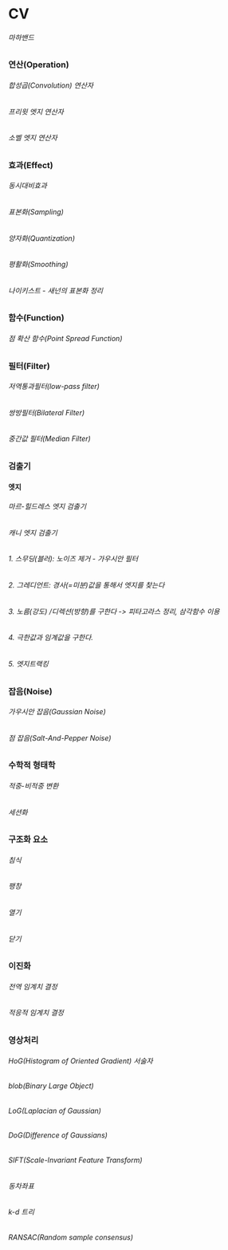 # CV
###### 마하밴드
### 연산(Operation)
###### 합성곱(Convolution) 연산자
###### 프리윗 엣지 연산자
###### 소벨 엣지 연산자
### 효과(Effect)
###### 동시대비효과
###### 표본화(Sampling)
###### 양자화(Quantization)
###### 평활화(Smoothing)
###### 나이키스트 - 새넌의 표본화 정리
### 함수(Function)
###### 점 확산 함수(Point Spread Function)
### 필터(Filter)
###### 저역통과필터(low-pass filter)
###### 쌍방필터(Bilateral Filter)
###### 중간값 필터(Median Filter)
### 검출기
#### 엣지
###### 마르-힐드레스 엣지 검출기
###### 캐니 엣지 검출기
###### 1. 스무딩(블러): 노이즈 제거 - 가우시안 필터
###### 2. 그레디언트: 경사(=미분)값을 통해서 엣지를 찾는다
###### 3. 노름(강도) /디렉션(방향)를 구한다 -> 피타고라스 정리, 삼각함수 이용
###### 4. 극한값과 임계값을 구한다. 
###### 5. 엣지트랙킹
### 잡음(Noise)
###### 가우시안 잡음(Gaussian Noise)
###### 점 잡음(Salt-And-Pepper Noise)
### 수학적 형태학
###### 적중-비적중 변환
###### 세션화
### 구조화 요소
###### 침식
###### 팽창
###### 열기
###### 닫기
### 이진화
###### 전역 임계치 결정
###### 적응적 임계치 결정
### 영상처리
###### HoG(Histogram of Oriented Gradient) 서술자
###### blob(Binary Large Object)
###### LoG(Laplacian of Gaussian)
###### DoG(Difference of Gaussians)
###### SIFT(Scale-Invariant Feature Transform)
###### 동차좌표
###### k-d 트리
###### RANSAC(Random sample consensus)

